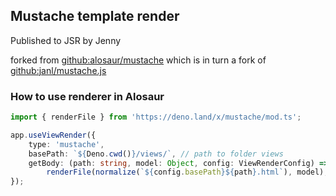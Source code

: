 ## Mustache template render

Published to JSR by Jenny

forked from [github:alosaur/mustache](https://github.com/alosaur/mustache) which is in turn a fork of
[github:janl/mustache.js](https://github.com/janl/mustache.js)

### How to use renderer in Alosaur

```ts
import { renderFile } from 'https://deno.land/x/mustache/mod.ts';

app.useViewRender({
    type: 'mustache',
    basePath: `${Deno.cwd()}/views/`, // path to folder views
    getBody: (path: string, model: Object, config: ViewRenderConfig) =>
        renderFile(normalize(`${config.basePath}${path}.html`), model),
});
```
